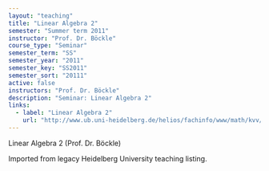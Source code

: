 ```yaml
---
layout: "teaching"
title: "Linear Algebra 2"
semester: "Summer term 2011"
instructor: "Prof. Dr. Böckle"
course_type: "Seminar"
semester_term: "SS"
semester_year: "2011"
semester_key: "SS2011"
semester_sort: "20111"
active: false
instructors: "Prof. Dr. Böckle"
description: "Seminar: Linear Algebra 2"
links:
  - label: "Linear Algebra 2"
    url: "http://www.ub.uni-heidelberg.de/helios/fachinfo/www/math/kvv/ss2011/g-3.htm"
---
```


Linear Algebra 2 (Prof. Dr. Böckle)

Imported from legacy Heidelberg University teaching listing.